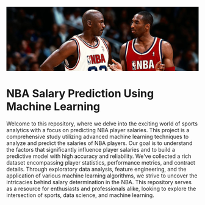 ![header](https://github.com/sakovitz/nba_salary/blob/main/misc/nba_header.jfif)

NBA Salary Prediction Using Machine Learning
============================================
Welcome to this repository, where we delve into the exciting world of sports analytics with a focus on predicting NBA player salaries. This project is a comprehensive study utilizing advanced machine learning techniques to analyze and predict the salaries of NBA players. Our goal is to understand the factors that significantly influence player salaries and to build a predictive model with high accuracy and reliability. We've collected a rich dataset encompassing player statistics, performance metrics, and contract details. Through exploratory data analysis, feature engineering, and the application of various machine learning algorithms, we strive to uncover the intricacies behind salary determination in the NBA. This repository serves as a resource for enthusiasts and professionals alike, looking to explore the intersection of sports, data science, and machine learning.
